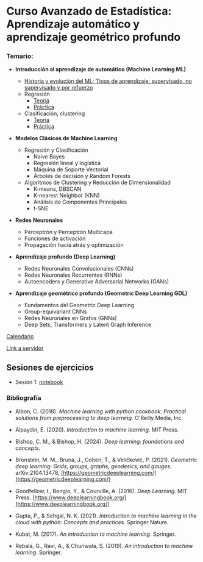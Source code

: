 # Curso Avanzado de Estadística: Aprendizaje automático y aprendizaje geométrico profundo

### Temario:

- **Introducción al aprendizaje de automático (Machine Learning ML)**
  - [Historia y evolución del ML; Tipos de aprendizaje: supervisado, no supervisado y por refuerzo](https://github.com/CursosPosgradoCCM/ML-GDL/blob/main/notas/Historia%20y%20Evolución%20del%20Machine%20Learning.pdf)
  - Regresión
      * [Teoría](https://github.com/CursosPosgradoCCM/ML-GDL/blob/main/notas/REGRESIÓN_TEORÍA.ipynb)
      * [Práctica](https://github.com/CursosPosgradoCCM/ML-GDL/blob/main/notas/REGRESIÓN_PRÁCTICA.ipynb)
  - Clasificación, clustering
      * [Teoría](https://github.com/CursosPosgradoCCM/ML-GDL/blob/13714a9f236971eef677c61ced40b52ab92d2045/notas/Clasificaci%C3%B3n%20vs%20Cluster.pptx)
      * [Práctica](https://github.com/CursosPosgradoCCM/ML-GDL/blob/878879d545a28a445ae2e884d5ff8b03ff229044/code/CyC.ipynb)

- **Modelos Clásicos de Machine Learning**
  - Regresión y Clasificación
    - Naive Bayes
    - Regresión lineal y logística
    - Máquina de Soporte Vectorial
    - Árboles de decisión y Random Forests
  - Algoritmos de Clustering y Reducción de Dimensionalidad
    - K-means, DBSCAN
    - K-nearest Neighbor (KNN)
    - Análisis de Componentes Principales
    - t-SNE

- **Redes Neuronales**
  - Perceptrón y Perceptrón Multicapa
  - Funciones de activación
  - Propagación hacia atrás y optimización

- **Aprendizaje profundo (Deep Learning)**
  - Redes Neuronales Convolucionales (CNNs)
  - Redes Neuronales Recurrentes (RNNs)
  - Autoencoders y Generative Adversarial Networks (GANs)

- **Aprendizaje geométrico profundo (Geometric Deep Learning GDL)**
  - Fundamentos del Geometric Deep Learning
  - Group-equivariant CNNs
  - Redes Neuronales en Grafos (GNNs)
  - Deep Sets, Transformers y Latent Graph Inference


 [Calendario](https://docs.google.com/spreadsheets/d/1rwOUsxKBG6-7RJAc6yoxepHlvwjFvPO7tJLzws21oSE/edit?usp=sharing)

[Link a servidor](https://geomtop.matmor.unam.mx:8443/hub/login)


## Sesiones de ejercicios

- Sesión 1: [notebook](https://github.com/CursosPosgradoCCM/ML-GDL/blob/main/code/Ejercicios_260824.ipynb)

### Bibliografía

- Albon, C. (2018). *Machine learning with python cookbook: Practical solutions from preprocessing to deep learning*. O'Reilly Media, Inc.

- Alpaydin, E. (2020). *Introduction to machine learning*. MIT Press.

- Bishop, C. M., & Bishop, H. (2024). *Deep learning: foundations and concepts*.

- Bronstein, M. M., Bruna, J., Cohen, T., & Veličković, P. (2021). *Geometric deep learning: Grids, groups, graphs, geodesics, and gauges*. arXiv:2104.13478, [https://geometricdeeplearning.com/](https://geometricdeeplearning.com/)

- Goodfellow, I., Bengio, Y., & Courville, A. (2016). *Deep Learning*. MIT Press. [https://www.deeplearningbook.org/](https://www.deeplearningbook.org/)

- Gupta, P., & Sehgal, N. K. (2021). *Introduction to machine learning in the cloud with python: Concepts and practices*. Springer Nature.

- Kubat, M. (2017). *An introduction to machine learning*. Springer.

- Rebala, G., Ravi, A., & Churiwala, S. (2019). *An introduction to machine learning*. Springer.


